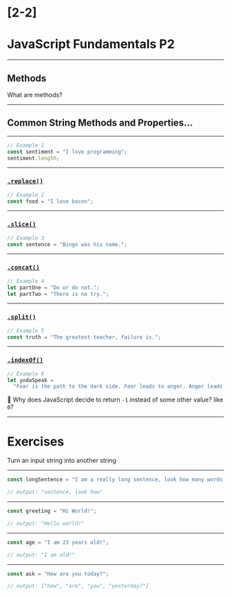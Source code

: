 # [2-2]

# JavaScript Fundamentals P2

---

## Methods

What are methods?

---

## Common String Methods and Properties...

---

```js
// Example 1
const sentiment = "I love programming";
sentiment.length;
```

---

### [`.replace()`](https://www.w3schools.com/jsreF/jsref_replace.asp)

```js
// Example 2
const food = "I love bacon";
```

---

### [`.slice()`](https://www.w3schools.com/jsreF/jsref_slice_string.asp)

```js
// Example 3
const sentence = "Bingo was his name.";
```

---

### [`.concat()`](https://www.w3schools.com/jsreF/jsref_concat_string.asp)

```js
// Example 4
let partOne = "Do or do not.";
let partTwo = "There is no try.";
```

---

### [`.split()`](https://www.w3schools.com/jsreF/jsref_split.asp)

```js
// Example 5
const truth = "The greatest teacher, failure is.";
```

---

### [`.indexOf()`](https://www.w3schools.com/jsreF/jsref_indexof.asp)

```js
// Example 6
let yodaSpeak =
  "Fear is the path to the dark side. Fear leads to anger. Anger leads to hate. Hate leads to suffering.";
```

🤔 Why does JavaScript decide to return `-1` instead of some other value? like `0`?

---

# Exercises

Turn an input string into another string

---

```js
const longSentence = "I am a really long sentence, look how many words I have!";

// output: "sentence, look how"
```

---

```js
const greeting = "Hi World!";

// output: "Hello world!"
```

---

```js
const age = "I am 23 years old!";

// output: "I am old!"
```

---

```js
const ask = "How are you today?";

// output: ["how", "are", "you", "yesterday?"]
```
